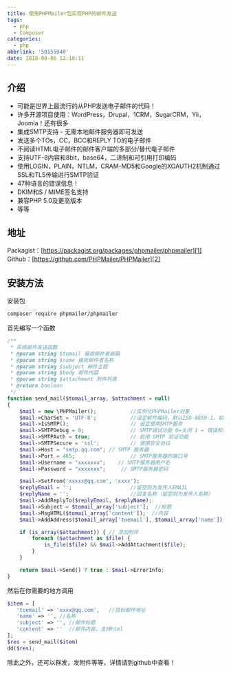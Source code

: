 ```yaml
---
title: 使用PHPMailer包实现PHP的邮件发送
tags:
  - php
  - Composer
categories:
  - php
abbrlink: '50155940'
date: 2018-08-06 12:18:11
---
```


## 介绍

- 可能是世界上最流行的从PHP发送电子邮件的代码！
- 许多开源项目使用：WordPress，Drupal，1CRM，SugarCRM，Yii，Joomla！还有很多
- 集成SMTP支持 - 无需本地邮件服务器即可发送
- 发送多个TOs，CC，BCC和REPLY TO的电子邮件
- 不阅读HTML电子邮件的邮件客户端的多部分/替代电子邮件
- 支持UTF-8内容和8bit，base64，二进制和可引用打印编码
- 使用LOGIN，PLAIN，NTLM，CRAM-MD5和Google的XOAUTH2机制通过SSL和TLS传输进行SMTP验证
- 47种语言的错误信息！
- DKIM和S / MIME签名支持
- 兼容PHP 5.0及更高版本
- 等等

## 地址
Packagist：[https://packagist.org/packages/phpmailer/phpmailer][1]
Github：[https://github.com/PHPMailer/PHPMailer][2]


<!--more-->


## 安装方法
安装包
```bash
composer require phpmailer/phpmailer
```
首先编写一个函数
```php
/**
 * 系统邮件发送函数
 * @param string $tomail 接收邮件者邮箱
 * @param string $name 接收邮件者名称
 * @param string $subject 邮件主题
 * @param string $body 邮件内容
 * @param string $attachment 附件列表
 * @return boolean
 */
function send_mail($tomail_array, $attachment = null)
{
    $mail = new \PHPMailer();           //实例化PHPMailer对象
    $mail->CharSet = 'UTF-8';           //设定邮件编码，默认ISO-8859-1，如果发中文此项必须设置，否则乱码
    $mail->IsSMTP();                    // 设定使用SMTP服务
    $mail->SMTPDebug = 0;               // SMTP调试功能 0=关闭 1 = 错误和消息 2 = 消息
    $mail->SMTPAuth = true;             // 启用 SMTP 验证功能
    $mail->SMTPSecure = 'ssl';          // 使用安全协议
    $mail->Host = "smtp.qq.com"; // SMTP 服务器
    $mail->Port = 465;                  // SMTP服务器的端口号
    $mail->Username = "xxxxxxx";    // SMTP服务器用户名
    $mail->Password = "xxxxxxx";     // SMTP服务器密码

    $mail->SetFrom('xxxxx@qq.com', 'xxxx');
    $replyEmail = '';                   //留空则为发件人EMAIL
    $replyName = '';                    //回复名称（留空则为发件人名称）
    $mail->AddReplyTo($replyEmail, $replyName);
    $mail->Subject = $tomail_array['subject'];  //标题
    $mail->MsgHTML($tomail_array['content']);  //内容
    $mail->AddAddress($tomail_array['toemail'], $tomail_array['name']); //目标邮件

    if (is_array($attachment)) { // 添加附件
        foreach ($attachment as $file) {
            is_file($file) && $mail->AddAttachment($file);
        }
    }

    return $mail->Send() ? true : $mail->ErrorInfo;
}
```

然后在你需要的地方调用
```php
$item = [
   'toemail' => 'xxxx@qq.com',   //目标邮件地址
   'name' => '', //名称
   'subject' => '', //邮件标题
   'content' => ''  //邮件内容，支持html
];
$res = send_mail($item)
dd($res);
```

除此之外，还可以群发，发附件等等，详情请到github中查看！


  [1]: https://packagist.org/packages/phpmailer/phpmailer
  [2]: https://github.com/PHPMailer/PHPMailer